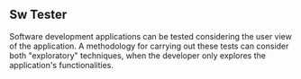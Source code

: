 ## Sw Tester

Software development applications can be tested considering the user view of the application. A methodology for carrying out these tests can consider both "exploratory" techniques, when the developer only explores the application's functionalities.
